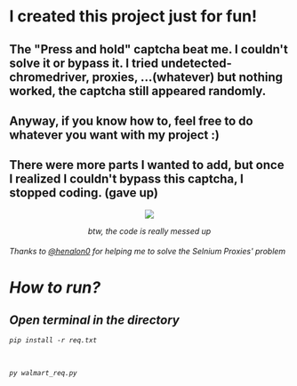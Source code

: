# I created this project just for fun!
## The "Press and hold" captcha beat me. I couldn't solve it or bypass it. I tried undetected-chromedriver, proxies, ...(whatever) but nothing worked, the captcha still appeared randomly.
## Anyway, if you know how to, feel free to do whatever you want with my project :)
## There were more parts I wanted to add, but once I realized I couldn't bypass this captcha, I stopped coding. (gave up)

<p align="center"><img src="https://github.com/user-attachments/assets/11891f71-f91a-4b1e-8a82-5cb7f1e91393"><img/><p/>

<p align="center"><i>btw,  the code is really messed up<i/><p/>
  
###### Thanks to [@henalon0](https://github.com/henalon0/selenium-with-free-proxy) for helping me to solve the Selnium Proxies' problem
# How to run?
## Open terminal in the directory
```
pip install -r req.txt
```
<br>

```
py walmart_req.py
```
